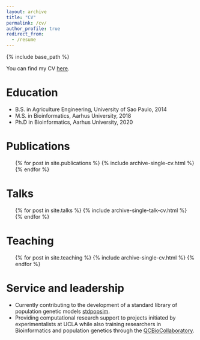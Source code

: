 ```yaml
---
layout: archive
title: "CV"
permalink: /cv/
author_profile: true
redirect_from:
  - /resume
---
```


{% include base_path %}

You can find my CV [here](http://izabelcavassim.github.io/files/MICA_CV_2022_February.pdf).

Education
======
* B.S. in Agriculture Engineering, University of Sao Paulo, 2014
* M.S. in Bioinformatics, Aarhus University, 2018
* Ph.D in Bioinformatics, Aarhus University, 2020

Publications
======
  <ul>{% for post in site.publications %}
    {% include archive-single-cv.html %}
  {% endfor %}</ul>
  
Talks
======
  <ul>{% for post in site.talks %}
    {% include archive-single-talk-cv.html %}
  {% endfor %}</ul>
  
Teaching
======
  <ul>{% for post in site.teaching %}
    {% include archive-single-cv.html %}
  {% endfor %}</ul>
  
Service and leadership
======
* Currently contributing to the development of a standard library of population
genetic models [stdpopsim](https://stdpopsim.readthedocs.io/).
* Providing computational research support to projects initiated by
experimentalists at UCLA while also training researchers in Bioinformatics
and population genetics through the [QCBioCollaboratory](https://qcb.ucla.edu/collaboratory/people/).
